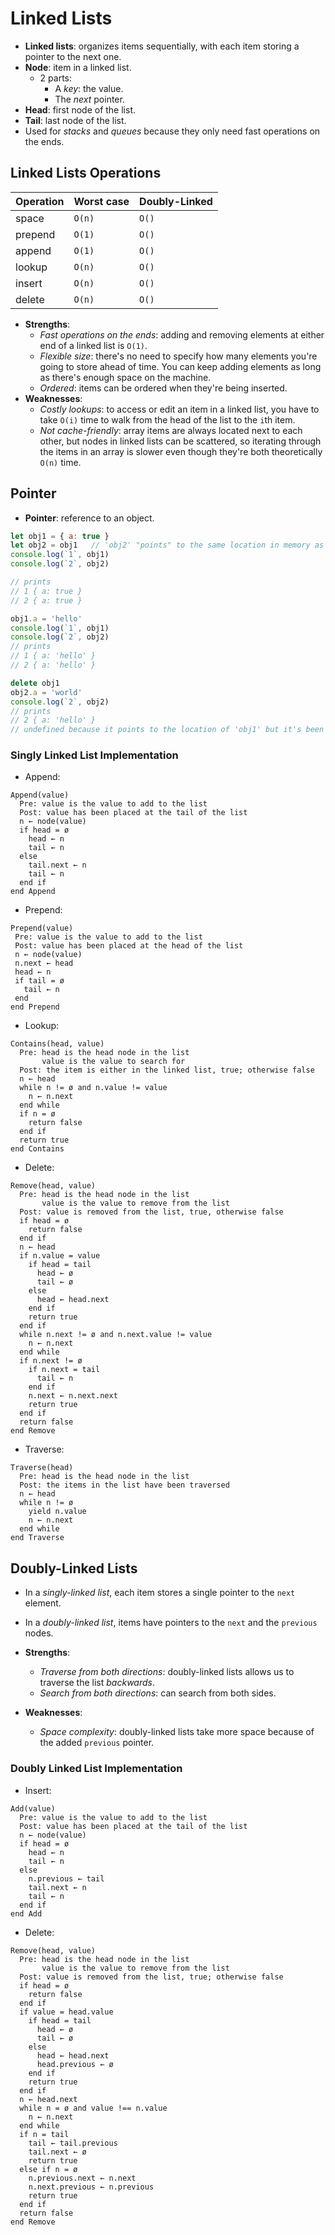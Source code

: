 # Linked Lists

* **Linked lists**: organizes items sequentially, with each item storing a
  pointer to the next one.
* **Node**: item in a linked list.
  * 2 parts:
    * A *key*: the value.
    * The *next* pointer.
* **Head**: first node of the list.
* **Tail**: last node of the list.
* Used for *stacks* and *queues* because they only need fast operations on the ends.

## Linked Lists Operations

| Operation | Worst case | Doubly-Linked |
| --------- | ---------- | ------------- |
| space     | `O(n)`     | `O()`         |
| prepend   | `O(1)`     | `O()`         |
| append    | `O(1)`     | `O()`         |
| lookup    | `O(n)`     | `O()`         |
| insert    | `O(n)`     | `O()`         |
| delete    | `O(n)`     | `O()`         |

* **Strengths**:
  * *Fast operations on the ends*: adding and removing elements at either end of a linked list is `O(1)`.
  * *Flexible size*: there's no need to specify how many elements you're going to store ahead of time. You can keep adding elements as long as there's enough space on the machine.
  * *Ordered*: items can be ordered when they're being inserted.
* **Weaknesses**:
  * *Costly lookups*: to access or edit an item in a linked list, you have to take
    `O(i)` time to walk from the head of the list to the `i`th item.
  * *Not cache-friendly*: array items are always located next to each other, but
    nodes in linked lists can be scattered, so iterating through the items in an
    array is slower even though they're both theoretically `O(n)` time.

## Pointer

* **Pointer**: reference to an object.

```javascript
let obj1 = { a: true }
let obj2 = obj1   // 'obj2' "points" to the same location in memory as 'obj1', so both hold the same values (when 'obj1' is modified so is 'obj2')
console.log(`1`, obj1)
console.log(`2`, obj2)

// prints
// 1 { a: true }
// 2 { a: true }

obj1.a = 'hello'
console.log(`1`, obj1)
console.log(`2`, obj2)
// prints
// 1 { a: 'hello' }
// 2 { a: 'hello' }

delete obj1
obj2.a = 'world'
console.log(`2`, obj2)
// prints
// 2 { a: 'hello' }
// undefined because it points to the location of 'obj1' but it's been deleted
```

### Singly Linked List Implementation

* Append:

```
Append(value)
  Pre: value is the value to add to the list
  Post: value has been placed at the tail of the list
  n ← node(value)
  if head = ø
    head ← n
    tail ← n
  else
    tail.next ← n
    tail ← n
  end if
end Append
```

* Prepend:

```
Prepend(value)
 Pre: value is the value to add to the list
 Post: value has been placed at the head of the list
 n ← node(value)
 n.next ← head
 head ← n
 if tail = ø
   tail ← n
 end
end Prepend
```

* Lookup:

```
Contains(head, value)
  Pre: head is the head node in the list
       value is the value to search for
  Post: the item is either in the linked list, true; otherwise false
  n ← head
  while n != ø and n.value != value
    n ← n.next
  end while
  if n = ø
    return false
  end if
  return true
end Contains
```

* Delete:

```
Remove(head, value)
  Pre: head is the head node in the list
       value is the value to remove from the list
  Post: value is removed from the list, true, otherwise false
  if head = ø
    return false
  end if
  n ← head
  if n.value = value
    if head = tail
      head ← ø
      tail ← ø
    else
      head ← head.next
    end if
    return true
  end if
  while n.next != ø and n.next.value != value
    n ← n.next
  end while
  if n.next != ø
    if n.next = tail
      tail ← n
    end if
    n.next ← n.next.next
    return true
  end if
  return false
end Remove
```

* Traverse:

```
Traverse(head)
  Pre: head is the head node in the list
  Post: the items in the list have been traversed
  n ← head
  while n != ø
    yield n.value
    n ← n.next
  end while
end Traverse
```

## Doubly-Linked Lists

* In a *singly-linked list*, each item stores a single pointer to the `next` element.
* In a *doubly-linked list*, items have pointers to the `next` and the `previous` nodes.

* **Strengths**:
  * *Traverse from both directions*: doubly-linked lists allows us to traverse the list *backwards*.
  * *Search from both directions*: can search from both sides.
* **Weaknesses**:
  * *Space complexity*: doubly-linked lists take more space because of the added `previous` pointer.

### Doubly Linked List Implementation

* Insert:

```
Add(value)
  Pre: value is the value to add to the list
  Post: value has been placed at the tail of the list
  n ← node(value)
  if head = ø
    head ← n
    tail ← n
  else
    n.previous ← tail
    tail.next ← n
    tail ← n
  end if
end Add
```

* Delete:

```
Remove(head, value)
  Pre: head is the head node in the list
       value is the value to remove from the list
  Post: value is removed from the list, true; otherwise false
  if head = ø
    return false
  end if
  if value = head.value
    if head = tail
      head ← ø
      tail ← ø
    else
      head ← head.next
      head.previous ← ø
    end if
    return true
  end if
  n ← head.next
  while n = ø and value !== n.value
    n ← n.next
  end while
  if n = tail
    tail ← tail.previous
    tail.next ← ø
    return true
  else if n = ø
    n.previous.next ← n.next
    n.next.previous ← n.previous
    return true
  end if
  return false
end Remove
```
